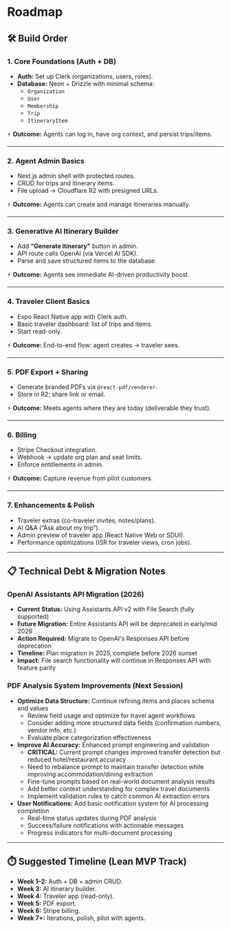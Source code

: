 # Roadmap

## 🛠️ Build Order

### 1. Core Foundations (Auth + DB)

- **Auth:** Set up Clerk (organizations, users, roles).
- **Database:** Neon + Drizzle with minimal schema:
  - `Organization`
  - `User`
  - `Membership`
  - `Trip`
  - `ItineraryItem`

⚡ **Outcome:** Agents can log in, have org context, and persist trips/items.

---

### 2. Agent Admin Basics

- Next.js admin shell with protected routes.
- CRUD for trips and itinerary items.
- File upload → Cloudflare R2 with presigned URLs.

⚡ **Outcome:** Agents can create and manage itineraries manually.

---

### 3. Generative AI Itinerary Builder

- Add **“Generate itinerary”** button in admin.
- API route calls OpenAI (via Vercel AI SDK).
- Parse and save structured items to the database.

⚡ **Outcome:** Agents see immediate AI-driven productivity boost.

---

### 4. Traveler Client Basics

- Expo React Native app with Clerk auth.
- Basic traveler dashboard: list of trips and items.
- Start read-only.

⚡ **Outcome:** End-to-end flow: agent creates → traveler sees.

---

### 5. PDF Export + Sharing

- Generate branded PDFs via `@react-pdf/renderer`.
- Store in R2; share link or email.

⚡ **Outcome:** Meets agents where they are today (deliverable they trust).

---

### 6. Billing

- Stripe Checkout integration.
- Webhook → update org plan and seat limits.
- Enforce entitlements in admin.

⚡ **Outcome:** Capture revenue from pilot customers.

---

### 7. Enhancements & Polish

- Traveler extras (co-traveler invites, notes/plans).
- AI Q&A (“Ask about my trip”).
- Admin preview of traveler app (React Native Web or SDUI).
- Performance optimizations (ISR for traveler views, cron jobs).

---

## 📋 Technical Debt & Migration Notes

### OpenAI Assistants API Migration (2026)

- **Current Status:** Using Assistants API v2 with File Search (fully supported)
- **Future Migration:** Entire Assistants API will be deprecated in early/mid 2026
- **Action Required:** Migrate to OpenAI's Responses API before deprecation
- **Timeline:** Plan migration in 2025, complete before 2026 sunset
- **Impact:** File search functionality will continue in Responses API with feature parity

### PDF Analysis System Improvements (Next Session)

- **Optimize Data Structure:** Continue refining items and places schema and values
  - Review field usage and optimize for travel agent workflows
  - Consider adding more structured data fields (confirmation numbers, vendor info, etc.)
  - Evaluate place categorization effectiveness
- **Improve AI Accuracy:** Enhanced prompt engineering and validation
  - **CRITICAL:** Current prompt changes improved transfer detection but reduced hotel/restaurant accuracy
  - Need to rebalance prompt to maintain transfer detection while improving accommodation/dining extraction
  - Fine-tune prompts based on real-world document analysis results
  - Add better context understanding for complex travel documents
  - Implement validation rules to catch common AI extraction errors
- **User Notifications:** Add basic notification system for AI processing completion
  - Real-time status updates during PDF analysis
  - Success/failure notifications with actionable messages
  - Progress indicators for multi-document processing

---

## ⏱️ Suggested Timeline (Lean MVP Track)

- **Week 1–2:** Auth + DB + admin CRUD.
- **Week 3:** AI itinerary builder.
- **Week 4:** Traveler app (read-only).
- **Week 5:** PDF export.
- **Week 6:** Stripe billing.
- **Week 7+:** Iterations, polish, pilot with agents.
